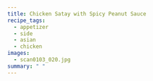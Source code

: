 ```yaml
---
title: Chicken Satay with Spicy Peanut Sauce
recipe_tags:
  - appetizer
  - side
  - asian
  - chicken
images:
  - scan0103_020.jpg
summary: " "
---
```


